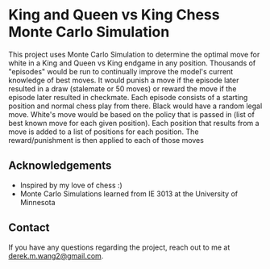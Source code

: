 # King and Queen vs King Chess Monte Carlo Simulation
This project uses Monte Carlo Simulation to determine the optimal move for white in a King and Queen vs King endgame in any position.
Thousands of "episodes" would be run to continually improve the model's current knowledge of best moves.
It would punish a move if the episode later resulted in a draw (stalemate or 50 moves) or reward the move if the episode later resulted in checkmate.
Each episode consists of a starting position and normal chess play from there. Black would have a random legal move.
White's move would be based on the policy that is passed in (list of best known move for each given position). 
Each position that results from a move is added to a list of positions for each position.
The reward/punishment is then applied to each of those moves

## Acknowledgements
- Inspired by my love of chess :)
- Monte Carlo Simulations learned from IE 3013 at the University of Minnesota

## Contact
If you have any questions regarding the project, reach out to me at derek.m.wang2@gmail.com.
